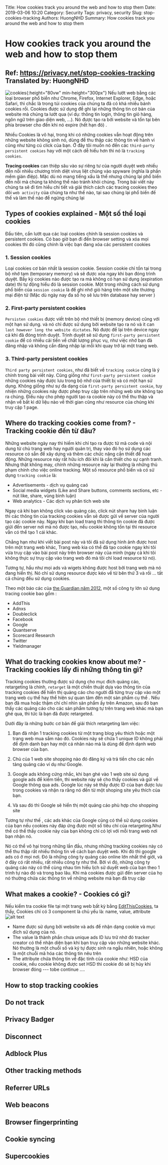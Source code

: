 Title: How cookies track you around the web and how to stop them
Date: 2019-03-06 10:20
Category: Security
Tags: privacy, security
Slug: stop-cookies-tracking
Authors: HuongNHD
Summary: How cookies track you around the web and how to stop them
# How cookies track you around the web and how to stop them

Ref: https://privacy.net/stop-cookies-tracking
Translated by: HuongNHD
---

![cookies](/images/cookies.svg){:height="80vw" min-height="300px"}
Nếu lướt web bằng các loại browser phổ biển như Chrome, Firefox, Internet Explorer, Edge, hoặc Safari, thì chắc là trong túi cookies của chúng ta đã có khá nhiều bánh cookies rồi. Cookies được sử dụng để ghi lại những thông tin cơ bản của website mà chúng ta lướt qua (ví dụ: thông tin login, thông tin giỏ hàng, ngôn ngữ trên giao diện web, ...). Nó được tạo ra bởi website và tồn tại bên phía browser cho đến khi nó expire (hết hạn đó) .

Nhiều Cookies là vô hại, trong khi có những cookies vẫn hoạt động trên những website không sinh nó, dùng để thu thập các thông tin về hành vi cũng như từng cú click của bạn. Ở đây tôi muốn nó đến các `third-party persistent cookies` hay với một cách dễ hiểu hơn thì nó là `tracking cookies`.

**Tracing cookies** can thiệp sâu vào sự riêng tư của người duyệt web nhiều đến nỗi nhiều chương trình diệt virus liệt chúng vào spyware (nghĩa là phần mềm gián điệp). Mặc dù nó mang tiếng xấu là thế  nhưng chúng lại phổ biến đến nỗi mà chúng ta không thể nào tránh khỏi chúng. Trong bài viết này chúng ta sẽ đi tìm hiểu chi tiết và giải thích cách các tracing cookies theo dõi `web activity` của chúng ta như thế nào, tại sao chúng lại phổ biến đế thế và làm thế nào để ngừng chúng lại


## Types of cookies explained - Một số thể loại cookies

Đầu tiên, cần lướt qua các loại cookies chính là session cookies và persistent cookies. Có bao giờ bạn đi đến browser setting và xóa mọi cookies thì đó cũng chính là việc bạn đang xóa các persistent cookies 

### 1. Session cookies
Loại cookies cơ bản nhất là session cookie. Session cookie  chỉ tồn tại trong bộ nhớ tạm (temporary memory) và sẽ được xóa ngay khi bạn đóng trình duyệt. Bấy kỳ cookies nào được tạo ra mà không có hạn sử dụng (expiration date) thì tự động hiểu đó là session cookie. Một trong những cách sử dụng phổ biến của `session cookie` là để ghi nhớ giỏ hàng trên một site thương mại điện tử  (Mặc dù ngày nay đa số họ sẽ lưu trên database hay server )
### 2. First-party persistent cookies
`Persisten cookies` được viết trên bộ nhớ thiết bị (memory device) cũng với một hạn sử dụng. và nó chỉ được sử dụng bởi website tạo ra nó  và it can `last however long the website dictates`. Nó được để lại trên device ngay cả khi đã đóng trình duyệt. Trình duyệt sẽ sử dụng `first-party persistent cookie` để có nhiều cải tiến về  chất lượng phục vụ, như việc nhớ bạn đã đăng nhập và không cần đăng nhập lại mỗi khi quay trở lại một trang web. 
### 3. Third-party persistent cookies
`Third party persistent cookies`, như đã biết về  `tracking cookie` cũng là ý chính trong bài viết này. Cũng giống như `first-party persistent cookie` những cookies này được lưu trong bộ nhớ của thiết bị và có một hạn sử dụng. Không giống như sự đa dạng của `first-party persistent cookie`, tuy nhiện những cookies này được phép truy cập trên những web site không tạo ra chúng. Điều này cho phép người tạo ra cookie này có thể thu thập và nhận về bất kì dữ liệu nào về  thời gian cũng như resource của chúng khi truy cập 1 page.
## Where do tracking cookies come from? - Tracking cookie đến từ đâu?
Những website ngày nay thì hiếm khi chỉ tạo ra được từ mã code và nội dung từ chủ trang web hay người quản trị, thay vào đó họ sử  dụng các resource có sẵn để  xây dựng và thêm các chức năng cần thiết để  hoạt động. Những resource này rất hữu ích đôi khi là cần thiết cho sự cạnh tranh. Nhưng thật không may, chính những resource này lại thường là những thủ phạm chính cho việc online tracking. Một số resource phổ biến và có sử dụng `tracking cookie` là: 
- Advertisements - dịch vụ quảng caó
- Social media widgets (Like and Share buttons, comments sections, etc - nút like, share, vùng bình luận) 
- Web analytics - Các dịch vụ phân tích web site

Ngay cả khi bạn không click vào quảng cáo, click nút share hay bình luận thì các thông tin của tracking cookies vẫn sẽ được gửi về  server của người tạo các cookie này. Ngay khi bạn load trang thì thông tin cookie đã được giửi đến server nơi mà nó được tạo, nếu cookie không tồn tại thì resource vẫn có thể  tạo 1 cái khác.

Chẳng hạn như khi viết bài post này và tôi đã sử dụng hình ảnh được host trên một trang web khác, Trang web kia có thể đã tạo cookie ngay khi tôi vừa truy cập vào bài post này trên browser này của mình (ngay cả khi tôi không thực sự truy cập vào trang web đó mà tôi chỉ load resource từ nó).

Tương tự, hầu như mọi ads và wigets không được host bởi trang web mà nó đang hiển thị. Nó chỉ sử dụng resource được kéo về  từ bên thứ 3 và rồi ... tất cả chúng đều sử dụng cookies.

Theo một báo các của [the Guardian năm 2012](https://www.theguardian.com/technology/2012/apr/23/cookies-and-web-tracking-intro), một số công ty lớn sử dụng tracing cookie bao gồm :

- AddThis
- Adnxs
- Doubleclick
- Facebook
- Google
- Quantserve
- Scorecard Research
- Twitter
- Yieldmanager
## What do tracking cookies know about me? - Tracking cookies lấy đi những thông tin gì?
Tracking cookies thường được sử  dụng cho mục đích quảng cáo, retargeting là chính, `retarget` là một chiến thuật dựa vào thông tin của tracking cookies để hiển thị quảng cáo cho người đẫ  từng  truy cập vào một trang web cụ thể hay thể hiện sự quan tâm đến một sản phẩm cụ thể . Nếu bạn đã mua hoặc thậm chí chỉ nhìn sản phẩm ấy trên Amazon, sau đó bạn thấy các quảng cáo cho các  sản phẩm tương tự trên trang web khác mà bạn ghé qua, thì tức là bạn đã được retargeted. 

Dưới đây là những bước cơ bản để giải thích retargeting làm việc:

1. Bạn đã nhận 1 tracking cookies từ một trang blog yêu thích hoặc một trang web mua sắm nào đó. Cookies này sẽ chứa 1 unique ID  không phải để  định danh bạn hay một cá nhân nào mà là dùng để định dạnh web browser của bạn.

2. Chủ của 1 web site shopping nào đó đăng ký và trả tiền cho các nền tảng quảng cáo ví dụ như Google.

3. Google ads không cứng nhắc, khi bạn ghé vào 1 web site sử dụng google ads để kiếm tiền, thì website này sẽ cho thấy cookies và gửi về  Google thông qua ads. Google lúc này sẽ thấy được ID của bạn được lưu trong cookies và nhận ra rằng nó đến từ một shoping site yêu thích của bạn.

4. Và sau đó thì Google sẽ hiển thị một quảng cáo phù hợp cho shopping site

Tương tự như thế , các ads khác của Google cũng có thể sử dụng cookies của bạn nếu cookies này đáp ứng được một số tiêu chí của retargeting.Như thế có thể thấy cookie này của bạn  không chỉ có lợi với mỗi trang web nơi bạn nhận nó.

Nó có thể vô hại trong những lần đầu, nhưng những tracking cookies này có thể  thu thập rất nhiều thông tin về cách bạn duyệt web. Khi đó thì google ads có ở mọi nơi. Đó là những công ty quảng cáo online lớn nhất thế giới, và ở đây có rất nhiều, rất nhiều công ty như thế. Bởi vì đó, những công ty quảng cáo này có thể cùng nhau tìm hiểu lịch sử  duyết web của bạn theo 1 trình tự nào đó và trong bao lâu. Khi mà cookies được gửi đến server của họ nó thường chứa các thông tin về những website mà bạn đã truy cập

## What makes a cookie? - Cookies có gì?
Nếu kiểm tra cookie file tại một trang web bất kỳ bằng [EditThisCookies](http://www.editthiscookie.com), ta thấy, Cookies chỉ có 3 component là chủ yếu là: name, value, attribute 
![alt text](https://www.editthiscookie.com/images/posts/edit-cookie-2.png)

- Name được sử dụng bởi website và ads để nhận dạng cookie và mục đích sử dụng của nó.
- The value là thành phần chưa unique ads ID lưu trữ nhờ đó tracker creator có thể nhận diện bạn khi bạn truy cập vào những website khác. Nó thường là một chuỗi số và ký tự được sinh ra ngẫu nhiên, hoặc không là một chuỗi mã hóa các thông tin nêu trên
- The attribute chứa thông tin về đặc tính của cookie như: HSD của cookie, nếu cookie không được set HSD thì cookie đó sẽ bị hủy khi browser đóng 
--- tobe continue ....
## How to stop tracking cookies
## Do not track
## Privacy Badger
## Disconnect
## Adblock Plus
## Other tracking methods
## Referrer URLs
## Web beacons
## Browser fingerprinting
## Cookie syncing
## Supercookies

